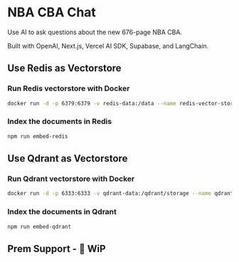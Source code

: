 # NBA CBA Chat

Use AI to ask questions about the new 676-page NBA CBA.

Built with OpenAI, Next.js, Vercel AI SDK, Supabase, and LangChain.

## Use Redis as Vectorstore

### Run Redis vectorstore with Docker

```bash
docker run -d -p 6379:6379 -v redis-data:/data --name redis-vector-store redis/redis-stack-server:latest
```

### Index the documents in Redis

```bash
npm run embed-redis
```

## Use Qdrant as Vectorstore

### Run Qdrant vectorstore with Docker

```bash
docker run -d -p 6333:6333 -v qdrant-data:/qdrant/storage --name qdrant-vector-store qdrant/qdrant:v1.0.3
```

### Index the documents in Qdrant

```bash
npm run embed-qdrant
```

## Prem Support - 🚧 WiP